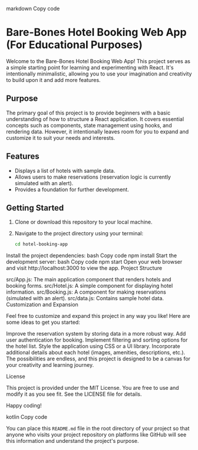 
markdown
Copy code
# Bare-Bones Hotel Booking Web App (For Educational Purposes)

Welcome to the Bare-Bones Hotel Booking Web App! This project serves as a simple starting point for learning and experimenting with React. It's intentionally minimalistic, allowing you to use your imagination and creativity to build upon it and add more features.

## Purpose

The primary goal of this project is to provide beginners with a basic understanding of how to structure a React application. It covers essential concepts such as components, state management using hooks, and rendering data. However, it intentionally leaves room for you to expand and customize it to suit your needs and interests.

## Features

- Displays a list of hotels with sample data.
- Allows users to make reservations (reservation logic is currently simulated with an alert).
- Provides a foundation for further development.

## Getting Started

1. Clone or download this repository to your local machine.

2. Navigate to the project directory using your terminal:

   ```bash
   cd hotel-booking-app
Install the project dependencies:
bash
Copy code
npm install
Start the development server:
bash
Copy code
npm start
Open your web browser and visit http://localhost:3000 to view the app.
Project Structure

src/App.js: The main application component that renders hotels and booking forms.
src/Hotel.js: A simple component for displaying hotel information.
src/Booking.js: A component for making reservations (simulated with an alert).
src/data.js: Contains sample hotel data.
Customization and Expansion

Feel free to customize and expand this project in any way you like! Here are some ideas to get you started:

Improve the reservation system by storing data in a more robust way.
Add user authentication for booking.
Implement filtering and sorting options for the hotel list.
Style the application using CSS or a UI library.
Incorporate additional details about each hotel (images, amenities, descriptions, etc.).
The possibilities are endless, and this project is designed to be a canvas for your creativity and learning journey.

License

This project is provided under the MIT License. You are free to use and modify it as you see fit. See the LICENSE file for details.

Happy coding!

kotlin
Copy code

You can place this `README.md` file in the root directory of your project so that anyone who visits your project repository on platforms like GitHub will see this information and understand the project's purpose.